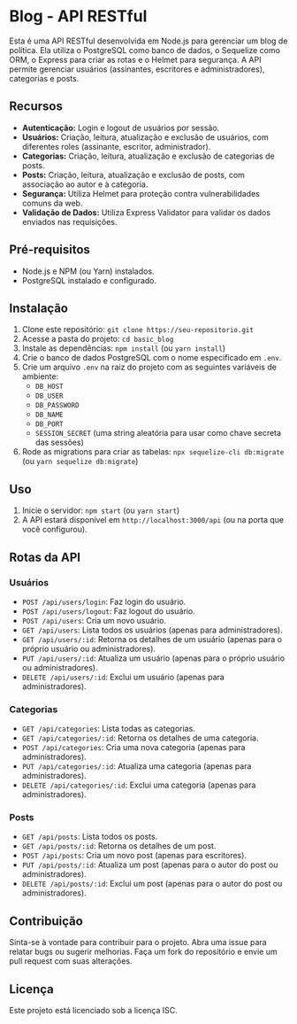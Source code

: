 # Blog - API RESTful

Esta é uma API RESTful desenvolvida em Node.js para gerenciar um blog de política. Ela utiliza o PostgreSQL como banco de dados, o Sequelize como ORM, o Express para criar as rotas e o Helmet para segurança. A API permite gerenciar usuários (assinantes, escritores e administradores), categorias e posts.

## Recursos

- **Autenticação:** Login e logout de usuários por sessão.
- **Usuários:** Criação, leitura, atualização e exclusão de usuários, com diferentes roles (assinante, escritor, administrador).
- **Categorias:** Criação, leitura, atualização e exclusão de categorias de posts.
- **Posts:** Criação, leitura, atualização e exclusão de posts, com associação ao autor e à categoria.
- **Segurança:** Utiliza Helmet para proteção contra vulnerabilidades comuns da web.
- **Validação de Dados:** Utiliza Express Validator para validar os dados enviados nas requisições.

## Pré-requisitos

- Node.js e NPM (ou Yarn) instalados.
- PostgreSQL instalado e configurado.

## Instalação

1. Clone este repositório: `git clone https://seu-repositorio.git`
2. Acesse a pasta do projeto: `cd basic_blog`
3. Instale as dependências: `npm install` (ou `yarn install`)
4. Crie o banco de dados PostgreSQL com o nome especificado em `.env`.
5. Crie um arquivo `.env` na raiz do projeto com as seguintes variáveis de ambiente:
    - `DB_HOST`
    - `DB_USER`
    - `DB_PASSWORD`
    - `DB_NAME`
    - `DB_PORT`
    - `SESSION_SECRET` (uma string aleatória para usar como chave secreta das sessões)
6. Rode as migrations para criar as tabelas: `npx sequelize-cli db:migrate` (ou `yarn sequelize db:migrate`)

## Uso

1. Inicie o servidor: `npm start` (ou `yarn start`)
2. A API estará disponível em `http://localhost:3000/api` (ou na porta que você configurou).

## Rotas da API

### Usuários

- `POST /api/users/login`: Faz login do usuário.
- `POST /api/users/logout`: Faz logout do usuário.
- `POST /api/users`: Cria um novo usuário.
- `GET /api/users`: Lista todos os usuários (apenas para administradores).
- `GET /api/users/:id`: Retorna os detalhes de um usuário (apenas para o próprio usuário ou administradores).
- `PUT /api/users/:id`: Atualiza um usuário (apenas para o próprio usuário ou administradores).
- `DELETE /api/users/:id`: Exclui um usuário (apenas para administradores).

### Categorias

- `GET /api/categories`: Lista todas as categorias.
- `GET /api/categories/:id`: Retorna os detalhes de uma categoria.
- `POST /api/categories`: Cria uma nova categoria (apenas para administradores).
- `PUT /api/categories/:id`: Atualiza uma categoria (apenas para administradores).
- `DELETE /api/categories/:id`: Exclui uma categoria (apenas para administradores).

### Posts

- `GET /api/posts`: Lista todos os posts.
- `GET /api/posts/:id`: Retorna os detalhes de um post.
- `POST /api/posts`: Cria um novo post (apenas para escritores).
- `PUT /api/posts/:id`: Atualiza um post (apenas para o autor do post ou administradores).
- `DELETE /api/posts/:id`: Exclui um post (apenas para o autor do post ou administradores).

## Contribuição

Sinta-se à vontade para contribuir para o projeto. Abra uma issue para relatar bugs ou sugerir melhorias. Faça um fork do repositório e envie um pull request com suas alterações.

## Licença

Este projeto está licenciado sob a licença ISC.